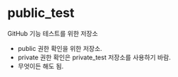 # public_test
GitHub 기능 테스트를 위한 저장소

* public 권한 확인을 위한 저장소.
* private 권한 확인은 private_test 저장소를 사용하기 바람.
* 무엇이든 해도 됨.
